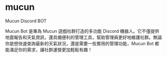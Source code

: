 # mucun
Mucun Discord BOT

Mucun Bot 是專為 Mucun 遊戲社群打造的多功能 Discord 機器人。它不僅提供地震報告和天氣資訊，還具備便利的管理工具，幫助管理員更好地維護社群。無論你是想快速查詢最新的天氣狀況，還是需要一些實用的管理功能，Mucun Bot 都能滿足你的需求，讓社群運營更加輕鬆有趣！
